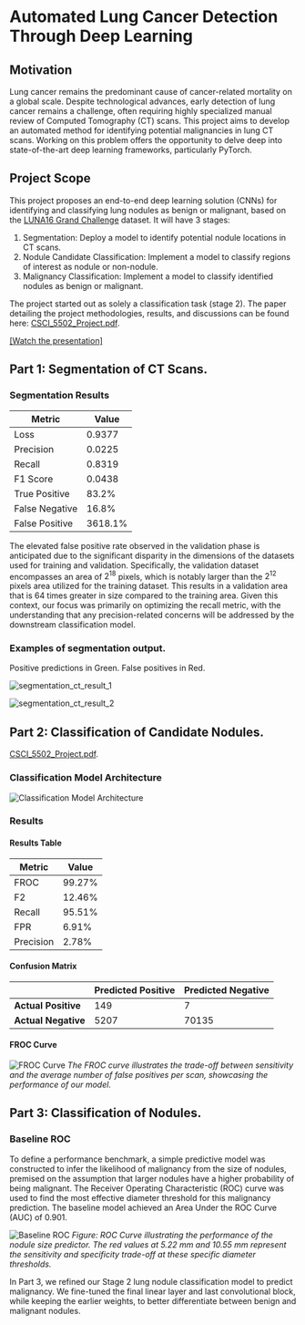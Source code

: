 # Automated Lung Cancer Detection Through Deep Learning

## Motivation
Lung cancer remains the predominant cause of cancer-related mortality on a global scale. Despite technological advances, early detection of lung cancer remains a challenge, often requiring highly specialized manual review of Computed Tomography (CT) scans. This project aims to develop an automated method for identifying potential malignancies in lung CT scans. Working on this problem offers the opportunity to delve deep into state-of-the-art deep learning frameworks, particularly PyTorch.

## Project Scope
This project proposes an end-to-end deep learning solution (CNNs) for identifying and classifying lung nodules as benign or malignant, based on the [LUNA16 Grand Challenge](https://luna16.grand-challenge.org) dataset. It will have 3 stages:
1. Segmentation: Deploy a model to identify potential nodule locations in CT scans.
2. Nodule Candidate Classification: Implement a model to classify regions of interest as nodule or non-nodule.
3. Malignancy Classification: Implement a model to classify identified nodules as benign or malignant.

The project started out as solely a classification task (stage 2). The paper detailing the project methodologies, results, and discussions can be found here: [CSCI_5502_Project.pdf](CSCI_5502_Project.pdf).

[[Watch the presentation]](https://youtu.be/ovUrZZ6Hyj8)
[](images/thumbnail.jpg)

## Part 1: Segmentation of CT Scans.

### Segmentation Results

| Metric           | Value      |
|------------------|------------|
| Loss             | 0.9377     |
| Precision        | 0.0225     |
| Recall           | 0.8319     |
| F1 Score         | 0.0438     |
| True Positive    | 83.2%      |
| False Negative   | 16.8%      |
| False Positive   | 3618.1%    |

The elevated false positive rate observed in the validation phase is anticipated due to the significant disparity in the dimensions of the datasets used for training and validation. Specifically, the validation dataset encompasses an area of $2^{18}$ pixels, which is notably larger than the $2^{12}$ pixels area utilized for the training dataset. This results in a validation area that is 64 times greater in size compared to the training area. Given this context, our focus was primarily on optimizing the recall metric, with the understanding that any precision-related concerns will be addressed by the downstream classification model. 

### Examples of segmentation output. 

Positive predictions in Green. False positives in Red.

![segmentation_ct_result_1](images/seg_val.png)

![segmentation_ct_result_2](images/seg_val_2.png)

## Part 2: Classification of Candidate Nodules.
[CSCI_5502_Project.pdf](CSCI_5502_Project.pdf).

### Classification Model Architecture
![Classification Model Architecture](images/model_arch.jpeg)

### Results

#### Results Table

| Metric    | Value    |
|-----------|----------|
| FROC      | 99.27%   |
| F2        | 12.46%   |
| Recall    | 95.51%   |
| FPR       | 6.91%    |
| Precision | 2.78%    |


#### Confusion Matrix

|                  | Predicted Positive | Predicted Negative |
|------------------|--------------------|--------------------|
| **Actual Positive** | 149                | 7                  |
| **Actual Negative** | 5207               | 70135              |


#### FROC Curve
![FROC Curve](images/froc.jpg)
*The FROC curve illustrates the trade-off between sensitivity and the average number of false positives per scan, showcasing the performance of our model.*

## Part 3: Classification of Nodules.

### Baseline ROC
To define a performance benchmark, a simple predictive model was constructed to infer the likelihood of malignancy from the size of nodules, premised on the assumption that larger nodules have a higher probability of being malignant. The Receiver Operating Characteristic (ROC) curve was used to find the most effective diameter threshold for this malignancy prediction. The baseline model achieved an Area Under the ROC Curve (AUC) of 0.901.

![Baseline ROC](images/roc_diameter_baseline.png)
*Figure: ROC Curve illustrating the performance of the nodule size predictor. The red values at 5.22 mm and 10.55 mm represent the sensitivity and specificity trade-off at these specific diameter thresholds.*

In Part 3, we refined our Stage 2 lung nodule classification model to predict malignancy. We fine-tuned the final linear layer and last convolutional block, while keeping the earlier weights, to better differentiate between benign and malignant nodules.
